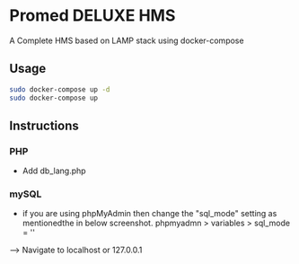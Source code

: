 # Promed DELUXE HMS

A Complete HMS based on LAMP stack using docker-compose

## Usage

```bash
sudo docker-compose up -d
sudo docker-compose up
```

## Instructions
### PHP
- Add db_lang.php 
### mySQL
- if you are using phpMyAdmin then change the "sql_mode" setting as mentionedthe in below screenshot. phpmyadmn > variables > sql_mode = ''

--> Navigate to localhost or 127.0.0.1

